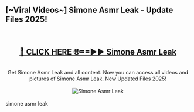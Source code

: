 <h2>[~Viral Videos~] Simone Asmr Leak - Update Files 2025!</h2>
<br>
<div align="center">
<h2><a href="https://betterlinks.top/A2PfLJ" rel="nofollow">🔴 CLICK HERE 🌐==►► Simone Asmr Leak</a></h2>
<br>
Get Simone Asmr Leak and all content. Now you can access all videos and pictures of Simone Asmr Leak. New Updated Files 2025!
<br>
<br>
<a href="https://betterlinks.top/A2PfLJ" rel="nofollow" data-target="animated-image.originalLink"><img src="https://i.ibb.co.com/WyWwxjT/player-gif2.gif" alt="Simone Asmr Leak" style="max-width: 100%; display: inline-block;" data-target="animated-image.originalImage"></a>
</div>
<br>
simone asmr leak